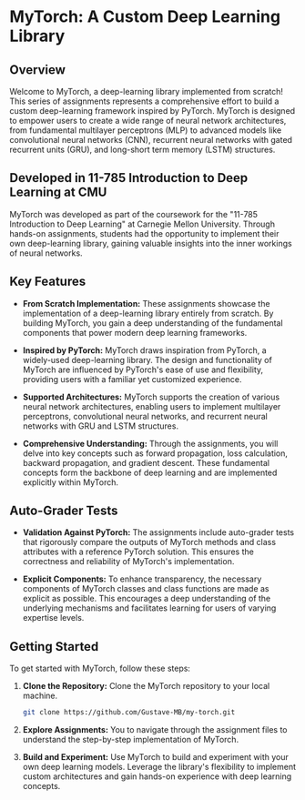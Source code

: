 # MyTorch: A Custom Deep Learning Library

## Overview

Welcome to MyTorch, a deep-learning library implemented from scratch! This series of assignments represents a comprehensive effort to build a custom deep-learning framework inspired by PyTorch. MyTorch is designed to empower users to create a wide range of neural network architectures, from fundamental multilayer perceptrons (MLP) to advanced models like convolutional neural networks (CNN), recurrent neural networks with gated recurrent units (GRU), and long-short term memory (LSTM) structures.

## Developed in 11-785 Introduction to Deep Learning at CMU

MyTorch was developed as part of the coursework for the "11-785 Introduction to Deep Learning" at Carnegie Mellon University. Through hands-on assignments, students had the opportunity to implement their own deep-learning library, gaining valuable insights into the inner workings of neural networks.

## Key Features

- **From Scratch Implementation:**
  These assignments showcase the implementation of a deep-learning library entirely from scratch. By building MyTorch, you gain a deep understanding of the fundamental components that power modern deep learning frameworks.

- **Inspired by PyTorch:**
  MyTorch draws inspiration from PyTorch, a widely-used deep-learning library. The design and functionality of MyTorch are influenced by PyTorch's ease of use and flexibility, providing users with a familiar yet customized experience.

- **Supported Architectures:**
  MyTorch supports the creation of various neural network architectures, enabling users to implement multilayer perceptrons, convolutional neural networks, and recurrent neural networks with GRU and LSTM structures.

- **Comprehensive Understanding:**
  Through the assignments, you will delve into key concepts such as forward propagation, loss calculation, backward propagation, and gradient descent. These fundamental concepts form the backbone of deep learning and are implemented explicitly within MyTorch.

## Auto-Grader Tests

- **Validation Against PyTorch:**
  The assignments include auto-grader tests that rigorously compare the outputs of MyTorch methods and class attributes with a reference PyTorch solution. This ensures the correctness and reliability of MyTorch's implementation.

- **Explicit Components:**
  To enhance transparency, the necessary components of MyTorch classes and class functions are made as explicit as possible. This encourages a deep understanding of the underlying mechanisms and facilitates learning for users of varying expertise levels.

## Getting Started

To get started with MyTorch, follow these steps:

1. **Clone the Repository:**
   Clone the MyTorch repository to your local machine.

   ```bash
   git clone https://github.com/Gustave-MB/my-torch.git
   ```

2. **Explore Assignments:**
   You to navigate through the assignment files to understand the step-by-step implementation of MyTorch.

3. **Build and Experiment:**
   Use MyTorch to build and experiment with your own deep learning models. Leverage the library's flexibility to implement custom architectures and gain hands-on experience with deep learning concepts.